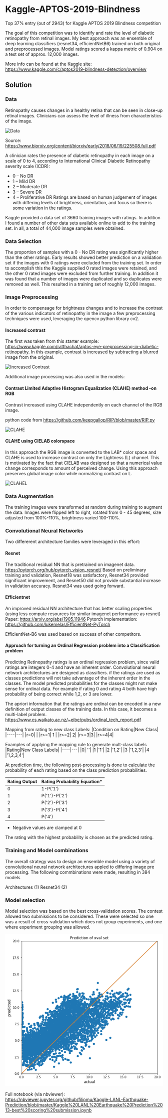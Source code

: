 # Kaggle-APTOS-2019-Blindness
Top 37% entry (out of 2943) for Kaggle APTOS 2019 Blindness competition

The goal of this competition was to identify and rate the level of diabetic retinopathy from retinal images.  My best approach was an ensemble of deep learning classifiers (resnet34, efficientNetB6) trained on both original and preprocessed images.  Model ratings scored a kappa metric of 0.904 on a test set of approx. 12,000 images.  

More info can be found at the Kaggle site: https://www.kaggle.com/c/aptos2019-blindness-detection/overview

## Solution

### Data
Retinopathy causes changes in a healthy retina that can be seen in close-up retinal images.  Clinicians can assess the level of illness from characteristics of the image.

![Data](https://github.com/filipmu/Kaggle-APTOS-2019-Blindness/blob/master/doc_images/diabetic%20retinopathy%201.png)

Source: https://www.biorxiv.org/content/biorxiv/early/2018/06/19/225508.full.pdf

A clinician rates the presence of diabetic  retinopathy in each image on a scale of 0 to 4, according to International Clinical Diabetic Retinopathy severity scale (ICDR):
* 0 – No DR
* 1 – Mild DR
* 2 – Moderate DR
* 3 – Severe DR
* 4 – Proliferative DR
Ratings are based on human judgement of images with differing levels of brightness, orientation, and focus so there is some variation in the ratings.

Kaggle provided a data set of 3660 training images with ratings.  In addition I found a number of other data sets available online to add to the training set.  In all, a total of 44,000 image samples were obtained.  

### Data Selection
The proportion of samples with a 0 - No DR rating was significantly higher than the other ratings.  Early results showed better prediction on a validation set if the images with 0 ratings were excluded from the training set.  In order to accomplish this the Kaggle supplied 0 rated images were retained, and the other 0 rated images were excluded from further training.  In addition it was found that a number of images were duplicated and so duplicates were removed as well.  This resulted in a training set of roughly 12,000 images.

### Image Preprocessing
In order to compensage for brightness changes and to increase the contrast of the various indicators of retinopathy in the image a few preprocessing techniques were used, leveraging the opencv python library cv2.

#### Increased contrast
The first was taken from this starter example: https://www.kaggle.com/ratthachat/aptos-eye-preprocessing-in-diabetic-retinopathy.  In this example, contrast is increased by subtracting a blurred image from the original.

![Increased Contrast](https://github.com/filipmu/Kaggle-APTOS-2019-Blindness/blob/master/doc_images/blur%20contrast%20images.png)

Additional image processing was also used in the models:

#### Contrast Limited Adaptive Histogram Equalization (CLAHE) method -on RGB
Contrast increased using CLAHE independently on each channel of the RGB image.

python code from https://github.com/keepgallop/RIP/blob/master/RIP.py

![CLAHE](https://github.com/filipmu/Kaggle-APTOS-2019-Blindness/blob/master/doc_images/clahe%20processed.png)

#### CLAHE using CIELAB colorspace
In this approach the RGB image is converted to the L*A*B* color space and CLAHE is used to increase contrast on only the Lightness (L) channel.  This is motivated by the fact that CIELAB was designed so that a numerical value change corresponds to amount of perceived change. Using this approach preserves global image color while normalizing contrast on L.

![CLAHEL](https://github.com/filipmu/Kaggle-APTOS-2019-Blindness/blob/master/doc_images/clahel%20processed.png)

### Data Augmentation

The training images were transformed at random during training to augment the data.  Images were flipped left to right, rotated from 0 - 45 degrees, size adjusted from 100%-110%, brightness varied 100-110%.

### Convolutional Neural Networks
Two differerent architecture families were leveraged in this effort:

#### Resnet
The traditional residual NN that is pretrained on imagenet data.  https://pytorch.org/hub/pytorch_vision_resnet/
Based on preliminary training and validation, Resnet18 was satisfactory, Resnet34 provided significant improvement, and Resnet50 did not provide substantial increase in validation accuracy.  Resnet34 was used going forward.

#### Efficientnet
An improved residual NN architecture that has better scaling properties (using less compute resources for similar imagenet performance as resnet) Paper: https://arxiv.org/abs/1905.11946  Pytorch implementation: https://github.com/lukemelas/EfficientNet-PyTorch

EfficientNet-B6 was used based on success of other competitors.

#### Approach for turning an Ordinal Regression problem into a Classification problem 
Predicting Retinopathy ratings is an ordinal regression problem, since valid ratings are integers 0-4 and have an inherent order.  Convolutional neural network architectures are designed as classifiers.  if the ratings are used as classes predictions will not take advantage of the inherent order in the classes.  The model predicted probabilities for the classes might not make sense for ordinal data.  For example if rating 0 and rating 4 both have high probability of being correct while 1,2, or 3 are lower.

The apriori information that the ratings are ordinal can be encoded in a new definition of output classes of the training data.  In this case, it becomes a multi-label problem.
https://www.cs.waikato.ac.nz/~eibe/pubs/ordinal_tech_report.pdf

Mapping from rating to new class Labels:
|Condition on Rating|New Class|
|----|---|
|r=0|   |
|r>=1| 1 |
|r>=2| 2|
|r>=3|3|
|r>=4|4|

Examples of applying the mapping rule to generate mult-class labels
|Rating|New Class Labels|
|----|---|
|0| ''|
|1 |'1'|
|2 |'1,2'|
|3 |'1,2,3'|
|4 |'1,2,3,4'|

At prediction time, the following post-processing is done to calculate the probability of each rating based on the class prediction probabilities.

|Rating Output|Rating Probability Equation*|
|---|---|
|0|1-P('1')|
|1|P('1')-P('2')|
|2|P('2')-P('3')|
|3|P('3')-P('4')|
|4|P('4')|

* Negative values are clamped at 0

The rating with the highest probability is chosen as the predicted rating.

### Training and Model combinations
The overall strategy was to design an ensemble model using a variety of convolutional neural network architectures appled to differing image pre processing. The following commbinations were made, resulting in 384 models

Architectures (1) Resnet34 (2) 

### Model selection
Model selection was based on the best cross-validation scores.  The contest allowed two submissions to be considered. These were selected so one was a result of cross-validation which does not group experiments, and one where experiment grouping was allowed. 

![MPreds](https://raw.githubusercontent.com/filipmu/Kaggle-LANL-Earthquake-Prediction/master/preds.png)

Full notebook (via nbviewer): https://nbviewer.jupyter.org/github/filipmu/Kaggle-LANL-Earthquake-Prediction/blob/master/Kaggle%20LANL%20Earthquake%20Prediction%2013-best%20scoring%20submission.ipynb
